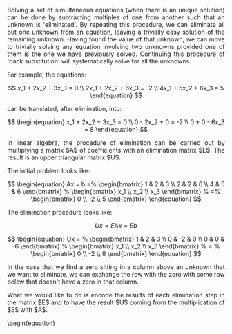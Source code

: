 <div style="text-align: justify">
<p>Solving a set of simultaneous equations (when there is an unique solution)
can be done by subtracting multiples of one from another such that an unknown
is 'eliminated'. By repeating this procedure, we can eliminate all but one
unknown from an equation, leaving a trivially easy solution of the remaining
unknown. Having found the value of that unknown, we can move to trivially
solving any equation involving two unknowns provided one of them is the one we
have previously solved. Continuing this procedure of 'back substitution' will
systematically solve for all the unknowns.</p>

For example, the equations:

$$
x_1 + 2x_2 + 3x_3 = 0 \\
2x_1 + 2x_2 + 6x_3 = -2 \\
4x_1 + 5x_2 + 6x_3 = 5
\end{equation}
$$

can be translated, after elimination, into:

$$
\begin{equation}
x_1 + 2x_2 + 3x_3 = 0 \\
0 - 2x_2 + 0 = -2 \\
0 + 0 - 6x_3 = 8
\end{equation}
$$

<p>In linear algebra, the procedure of elimination can be carried out by
multiplying a matrix $A$ of coefficients with an elimination matrix $E$. The
result is an upper triangular matrix $U$.</p>

The initial problem looks like:

$$
\begin{equation}
Ax = b =%
  \begin{bmatrix}
    1 & 2 & 3 \\
    2 & 2 & 6 \\
    4 & 5 & 6
  \end{bmatrix}
  %
  \begin{bmatrix}
    x_1 \\
    x_2 \\
    x_3
  \end{bmatrix}
  %
  =%
  \begin{bmatrix}
    0 \\
    -2 \\
    5
  \end{bmatrix}
\end{equation}
$$

The elimination procedure looks like:

$$
\begin{equation}
Ux = EAx = Eb
\end{equation}
$$

$$
\begin{equation}
Ux = %
  \begin{bmatrix}
    1 & 2 & 3 \\
    0 & -2 & 0 \\
    0 & 0 & -6
  \end{bmatrix}
  %
  \begin{bmatrix}
    x_1 \\
    x_2 \\
    x_3
  \end{bmatrix}
  %
  = %
  \begin{bmatrix}
    0 \\
    -2 \\
    8
  \end{bmatrix}
\end{equation}
$$

<p>In the case that we find a zero sitting in a column above an unknown that we
want to eliminate, we can exchange the row with the zero with some row below
that doesn't have a zero in that column.</p>

<p>What we would like to do is encode the results of each elimination step in
the matrix $E$ and to have the result $U$ coming from the multiplication of $E$
with $A$.</p>
</div>
\begin{equation}
